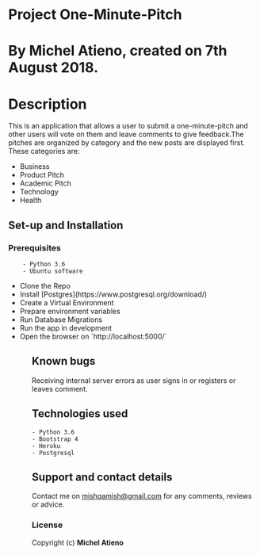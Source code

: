 # Project One-Minute-Pitch
# By Michel Atieno, created on 7th August 2018.

# Description

 This is an application that allows a user to submit a one-minute-pitch and other users will vote on them and leave comments to give feedback.The pitches are organized by category and the new posts are displayed first.
 These categories are:
<ul> 
    <li> Business</li>
    <li>Product Pitch</li>
    <li>Academic Pitch</li>
    <li>Technology</li>
    <li>Health
</li>
</ul>

## Set-up and Installation
###     Prerequisites
        - Python 3.6
        - Ubuntu software

<ul>
    <li>Clone the Repo</li>
    <li>Install [Postgres](https://www.postgresql.org/download/)</li>
    <li>Create a Virtual Environment</li>
    <li> Prepare environment variables</li>
    <li>Run Database Migrations</li>
    <li>Run the app in development</li>
    <li>Open the browser on `http://localhost:5000/`</li>
<ul>            

## Known bugs
Receiving internal server errors as user signs in or registers or leaves comment.

## Technologies used
    - Python 3.6
    - Bootstrap 4
    - Heroku
    - Postgresql

## Support and contact details
Contact me on mishqamish@gmail.com for any comments, reviews or advice.

### License
Copyright (c) **Michel Atieno**